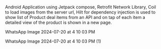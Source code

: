 Android Application using Jetpack compose, Retrofit Network Library, Coil to load images from the server url, Hilt for dependency injection is used to show list of Product deal items from an API and on tap of each item a detailed view of the product is shown in a new page.

WhatsApp Image 2024-07-20 at 4 10 03 PM

WhatsApp Image 2024-07-20 at 4 10 03 PM (1)
